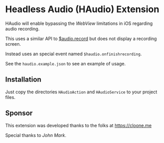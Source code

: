 # Headless Audio (HAudio) Extension

HAudio will enable bypassing the _WebView_ limitations in iOS
regarding audio recording.

This uses a similar API to [\$audio.record](http://jasonelle.com/docs/legacy/actions/#audiorecord)
but does not display a recording screen.

Instead uses an special event named `$haudio.onfinishrecording`.

See the `haudio.example.json` to see an example of usage.

## Installation

Just copy the directories `HAudioAction` and `HAudioService`
to your project files.

## Sponsor

This extension was developed thanks to the folks at
https://cloone.me

Special thanks to _John Mark_.
